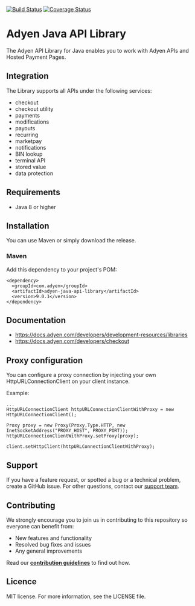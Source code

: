 

[![Build Status](https://travis-ci.org/Adyen/adyen-java-api-library.svg?branch=master)](https://travis-ci.org/Adyen/adyen-java-api-library)
[![Coverage Status](https://coveralls.io/repos/github/Adyen/adyen-java-api-library/badge.svg?branch=master)](https://coveralls.io/github/Adyen/adyen-java-api-library?branch=master)


# Adyen Java API Library

The Adyen API Library for Java enables you to work with Adyen APIs and Hosted Payment Pages.

## Integration
The Library supports all APIs under the following services:

* checkout
* checkout utility
* payments
* modifications
* payouts
* recurring
* marketpay
* notifications
* BIN lookup
* terminal API
* stored value
* data protection

## Requirements

* Java 8 or higher

## Installation

You can use Maven or simply download the release.

### Maven

Add this dependency to your project's POM:

```
<dependency>
  <groupId>com.adyen</groupId>
  <artifactId>adyen-java-api-library</artifactId>
  <version>9.0.1</version>
</dependency>
```

## Documentation
* https://docs.adyen.com/developers/development-resources/libraries
* https://docs.adyen.com/developers/checkout


## Proxy configuration

You can configure a proxy connection by injecting your own HttpURLConnectionClient on your client instance.

Example:
```
...
HttpURLConnectionClient httpURLConnectionClientWithProxy = new HttpURLConnectionClient();

Proxy proxy = new Proxy(Proxy.Type.HTTP, new InetSocketAddress("PROXY_HOST", PROXY_PORT));
httpURLConnectionClientWithProxy.setProxy(proxy);

client.setHttpClient(httpURLConnectionClientWithProxy);
```

## Support

If you have a feature request, or spotted a bug or a technical problem, create a GitHub issue. For other questions, contact our [support team](https://support.adyen.com/hc/en-us/requests/new?ticket_form_id=360000705420).

## Contributing
We strongly encourage you to join us in contributing to this repository so everyone can benefit from:
* New features and functionality
* Resolved bug fixes and issues
* Any general improvements

Read our [**contribution guidelines**](CONTRIBUTING.md) to find out how.

## Licence

MIT license. For more information, see the LICENSE file.
